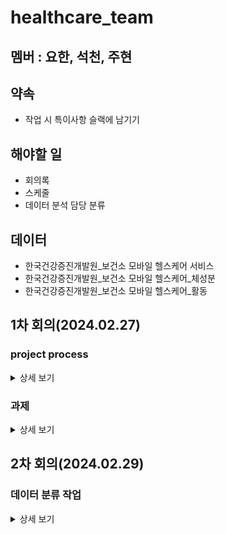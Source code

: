 # healthcare_team

## 멤버 : 요한, 석천, 주현

## 약속
- 작업 시 특이사항 슬랙에 남기기 


## 해야할 일
- 회의록
- 스케줄
- 데이터 분석 담당 분류

## 데이터
- 한국건강증진개발원_보건소 모바일 헬스케어 서비스
- 한국건강증진개발원_보건소 모바일 헬스케어_체성분
- 한국건강증진개발원_보건소 모바일 헬스케어_활동

## 1차 회의(2024.02.27)
### project process
<details>
<summary>상세 보기</summary>

1. #### target
- 보건소의 모바일 헬스케어 서비스 develop
2. #### 데이터
- 신체활동 : 안전 시 목표 심박수, 상담 차수, 활동 처방 구분, 하루활동 칼로리, 하루 활동 시간, 활동유효한계
- 체성분: 체중, 체질량지수
- 상담 : 운동상담, 영양상담, 건강상담
3. #### road map
- 신체활동, 체성분, 상담 데이터를 바탕으로 고객들을 grouping 해서 맞춤 서비스 제공 
</details>
 
### 과제
<details>
<summary>상세 보기</summary>

- 신체활동, 생체 데이터, 만성질환자 관련 데이터 더 가져오기
</details>

## 2차 회의(2024.02.29)

### 데이터 분류 작업
<details>
<summary>상세 보기</summary>

</details>
